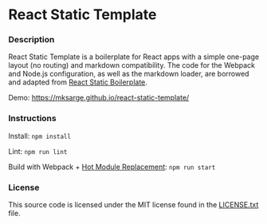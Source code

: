 # React Static Template

### Description

React Static Template is a boilerplate for React apps with a simple one-page layout (no routing)
and markdown compatibility. The code for the Webpack and Node.js configuration, as well
as the markdown loader, are borrowed and adapted from [React Static Boilerplate][rsb].

Demo: https://mksarge.github.io/react-static-template/

### Instructions

Install:
`npm install`

Lint:
`npm run lint`

Build with Webpack + [Hot Module Replacement][hmr]:
`npm run start`

### License

This source code is licensed under the MIT license found in the [LICENSE.txt][license] file.

[rsb]: <https://github.com/kriasoft/react-static-boilerplate>
[hmr]: <https://webpack.github.io/docs/hot-module-replacement.html>
[license]: <https://github.com/mksarge/react-static-template/blob/master/LICENSE.txt>
